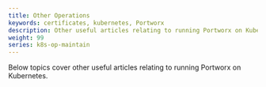 ```yaml
---
title: Other Operations
keywords: certificates, kubernetes, Portworx
description: Other useful articles relating to running Portworx on Kubernetes
weight: 99
series: k8s-op-maintain
---
```


Below topics cover other useful articles relating to running Portworx on Kubernetes.

